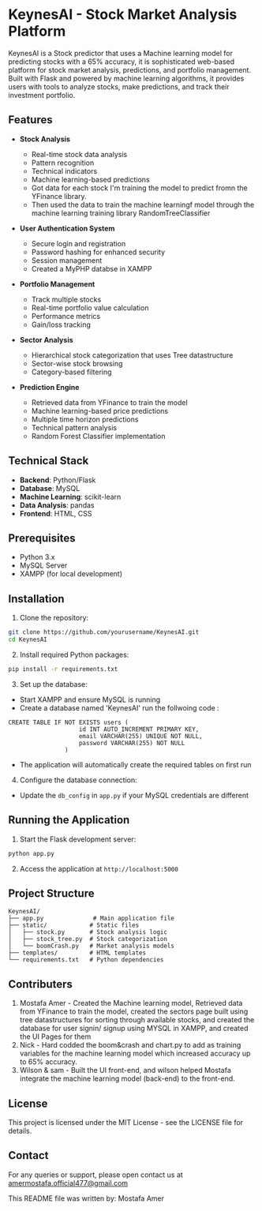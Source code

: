 # KeynesAI - Stock Market Analysis Platform

KeynesAI is a Stock predictor that uses a Machine learning model for predicting stocks with a 65% accuracy, it is sophisticated web-based platform for stock market analysis, predictions, and portfolio management. Built with Flask and powered by machine learning algorithms, it provides users with tools to analyze stocks, make predictions, and track their investment portfolio.

## Features


- **Stock Analysis**
  - Real-time stock data analysis
  - Pattern recognition
  - Technical indicators
  - Machine learning-based predictions
  - Got data for each stock I'm training the model to predict fromn the YFinance library.
  - Then used the data to train the machine learningf model through the machine learning training library RandomTreeClassifier
  
- **User Authentication System**
  - Secure login and registration
  - Password hashing for enhanced security
  - Session management
  - Created a MyPHP databse in XAMPP


- **Portfolio Management**
  - Track multiple stocks
  - Real-time portfolio value calculation
  - Performance metrics
  - Gain/loss tracking

- **Sector Analysis**
  - Hierarchical stock categorization that uses Tree datastructure
  - Sector-wise stock browsing
  - Category-based filtering

- **Prediction Engine**
  - Retrieved data from YFinance to train the model
  - Machine learning-based price predictions
  - Multiple time horizon predictions
  - Technical pattern analysis
  - Random Forest Classifier implementation

## Technical Stack

- **Backend**: Python/Flask
- **Database**: MySQL
- **Machine Learning**: scikit-learn
- **Data Analysis**: pandas
- **Frontend**: HTML, CSS

## Prerequisites

- Python 3.x
- MySQL Server
- XAMPP (for local development)

## Installation

1. Clone the repository:
```bash
git clone https://github.com/yourusername/KeynesAI.git
cd KeynesAI
```

2. Install required Python packages:
```bash
pip install -r requirements.txt
```

3. Set up the database:
- Start XAMPP and ensure MySQL is running
- Create a database named 'KeynesAI' run the follwoing code :
```
CREATE TABLE IF NOT EXISTS users (
                    id INT AUTO_INCREMENT PRIMARY KEY,
                    email VARCHAR(255) UNIQUE NOT NULL,
                    password VARCHAR(255) NOT NULL
                )
```
  
- The application will automatically create the required tables on first run

4. Configure the database connection:
- Update the `db_config` in `app.py` if your MySQL credentials are different

## Running the Application

1. Start the Flask development server:
```bash
python app.py
```

2. Access the application at `http://localhost:5000`

## Project Structure

```
KeynesAI/
├── app.py              # Main application file
├── static/            # Static files
│   ├── stock.py       # Stock analysis logic
│   ├── stock_tree.py  # Stock categorization
│   └── boomCrash.py   # Market analysis models
├── templates/         # HTML templates
└── requirements.txt   # Python dependencies
```

## Contributers
1. Mostafa Amer - Created the Machine learning model, Retrieved data from YFinance to train the model, created the sectors page built using tree datastructures for sorting through available stocks, and created the database for user signin/ signup using MYSQL in XAMPP, and created the UI Pages for them
2. Nick - Hard codded the boom&crash and chart.py to add as training variables for the machine learning model which increased accuracy up to 65% accuracy.
3. Wilson & sam - Built the UI front-end, and wilson helped Mostafa integrate the machine learning model (back-end) to the front-end.

## License

This project is licensed under the MIT License - see the LICENSE file for details.

## Contact

For any queries or support, please open contact us at amermostafa.official477@gmail.com

This README file was written by: Mostafa Amer
